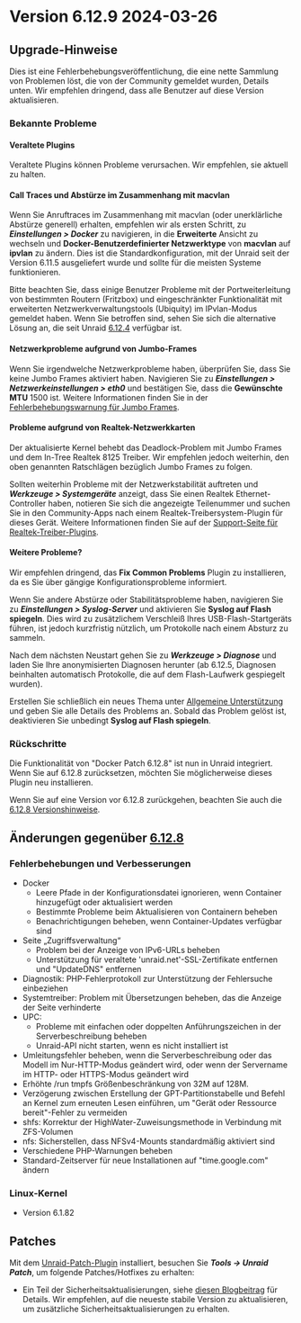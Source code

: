 # Version 6.12.9 2024-03-26

## Upgrade-Hinweise

Dies ist eine Fehlerbehebungsveröffentlichung, die eine nette Sammlung von Problemen löst, die von der Community gemeldet wurden, Details unten.
Wir empfehlen dringend, dass alle Benutzer auf diese Version aktualisieren.

### Bekannte Probleme

#### Veraltete Plugins

Veraltete Plugins können Probleme verursachen. Wir empfehlen, sie aktuell zu halten.

#### Call Traces und Abstürze im Zusammenhang mit macvlan

Wenn Sie Anruftraces im Zusammenhang mit macvlan (oder unerklärliche Abstürze generell) erhalten, empfehlen wir als ersten Schritt, zu _**Einstellungen > Docker**_ zu navigieren, in die **Erweiterte** Ansicht zu wechseln und **Docker-Benutzerdefinierter Netzwerktype** von **macvlan** auf **ipvlan** zu ändern. Dies ist die Standardkonfiguration, mit der Unraid seit der Version 6.11.5 ausgeliefert wurde und sollte für die meisten Systeme funktionieren.

Bitte beachten Sie, dass einige Benutzer Probleme mit der Portweiterleitung von bestimmten Routern (Fritzbox) und eingeschränkter Funktionalität mit erweiterten Netzwerkverwaltungstools (Ubiquity) im IPvlan-Modus gemeldet haben. Wenn Sie betroffen sind, sehen Sie sich die alternative Lösung an, die seit Unraid [6.12.4](6.12.4.md#fix-for-macvlan-call-traces) verfügbar ist.

#### Netzwerkprobleme aufgrund von Jumbo-Frames

Wenn Sie irgendwelche Netzwerkprobleme haben, überprüfen Sie, dass Sie keine Jumbo Frames aktiviert haben. Navigieren Sie zu _**Einstellungen > Netzwerkeinstellungen > eth0**_ und bestätigen Sie, dass die **Gewünschte MTU** 1500 ist. Weitere Informationen finden Sie in der [Fehlerbehebungswarnung für Jumbo Frames](https://forums.unraid.net/topic/120220-fix-common-problems-more-information/page/2/#comment-1167702).

#### Probleme aufgrund von Realtek-Netzwerkkarten

Der aktualisierte Kernel behebt das Deadlock-Problem mit Jumbo Frames und dem In-Tree Realtek 8125 Treiber. Wir empfehlen jedoch weiterhin, den oben genannten Ratschlägen bezüglich Jumbo Frames zu folgen.

Sollten weiterhin Probleme mit der Netzwerkstabilität auftreten und _**Werkzeuge > Systemgeräte**_ anzeigt, dass Sie einen Realtek Ethernet-Controller haben, notieren Sie sich die angezeigte Teilenummer und suchen Sie in den Community-Apps nach einem Realtek-Treibersystem-Plugin für dieses Gerät. Weitere Informationen finden Sie auf der [Support-Seite für Realtek-Treiber-Plugins](https://forums.unraid.net/topic/141349-plugin-realtek-r8125-r8168-and-r81526-drivers/).

#### Weitere Probleme?

Wir empfehlen dringend, das **Fix Common Problems** Plugin zu installieren, da es Sie über gängige Konfigurationsprobleme informiert.

Wenn Sie andere Abstürze oder Stabilitätsprobleme haben, navigieren Sie zu _**Einstellungen > Syslog-Server**_ und aktivieren Sie **Syslog auf Flash spiegeln**. Dies wird zu zusätzlichem Verschleiß Ihres USB-Flash-Startgeräts führen, ist jedoch kurzfristig nützlich, um Protokolle nach einem Absturz zu sammeln.

Nach dem nächsten Neustart gehen Sie zu _**Werkzeuge > Diagnose**_ und laden Sie Ihre anonymisierten Diagnosen herunter (ab 6.12.5,
Diagnosen beinhalten automatisch Protokolle, die auf dem Flash-Laufwerk gespiegelt wurden).

Erstellen Sie schließlich ein neues Thema unter [Allgemeine Unterstützung](https://forums.unraid.net/forum/55-general-support/) und geben Sie alle Details des Problems an. Sobald das Problem gelöst ist, deaktivieren Sie unbedingt **Syslog auf Flash spiegeln**.

### Rückschritte

Die Funktionalität von "Docker Patch 6.12.8" ist nun in Unraid integriert. Wenn Sie auf 6.12.8 zurücksetzen, möchten Sie möglicherweise dieses Plugin neu installieren.

Wenn Sie auf eine Version vor 6.12.8 zurückgehen, beachten Sie auch die [6.12.8 Versionshinweise](6.12.8.md#rolling-back).

## Änderungen gegenüber [6.12.8](6.12.8.md)

### Fehlerbehebungen und Verbesserungen

- Docker
  - Leere Pfade in der Konfigurationsdatei ignorieren, wenn Container hinzugefügt oder aktualisiert werden
  - Bestimmte Probleme beim Aktualisieren von Containern beheben
  - Benachrichtigungen beheben, wenn Container-Updates verfügbar sind
- Seite „Zugriffsverwaltung“
  - Problem bei der Anzeige von IPv6-URLs beheben
  - Unterstützung für veraltete 'unraid.net'-SSL-Zertifikate entfernen und "UpdateDNS" entfernen
- Diagnostik: PHP-Fehlerprotokoll zur Unterstützung der Fehlersuche einbeziehen
- Systemtreiber: Problem mit Übersetzungen beheben, das die Anzeige der Seite verhinderte
- UPC:
  - Probleme mit einfachen oder doppelten Anführungszeichen in der Serverbeschreibung beheben
  - Unraid-API nicht starten, wenn es nicht installiert ist
- Umleitungsfehler beheben, wenn die Serverbeschreibung oder das Modell im Nur-HTTP-Modus geändert wird, oder
  wenn der Servername im HTTP- oder HTTPS-Modus geändert wird
- Erhöhte /run tmpfs Größenbeschränkung von 32M auf 128M.
- Verzögerung zwischen Erstellung der GPT-Partitionstabelle und Befehl an Kernel zum erneuten Lesen einführen,
  um "Gerät oder Ressource bereit"-Fehler zu vermeiden
- shfs: Korrektur der HighWater-Zuweisungsmethode in Verbindung mit ZFS-Volumen
- nfs: Sicherstellen, dass NFSv4-Mounts standardmäßig aktiviert sind
- Verschiedene PHP-Warnungen beheben
- Standard-Zeitserver für neue Installationen auf "time.google.com" ändern

### Linux-Kernel

- Version 6.1.82

## Patches

Mit dem [Unraid-Patch-Plugin](https://forums.unraid.net/topic/185560-unraid-patch-plugin/) installiert, besuchen Sie _**Tools → Unraid Patch**_, um folgende Patches/Hotfixes zu erhalten:

- Ein Teil der Sicherheitsaktualisierungen, siehe [diesen Blogbeitrag](https://unraid.net/blog/cvd) für Details. Wir empfehlen, auf die neueste stabile Version zu aktualisieren, um zusätzliche Sicherheitsaktualisierungen zu erhalten.
